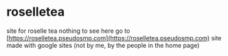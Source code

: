 # roselletea
site for roselle tea
nothing to see here go to [https://roselletea.pseudosmp.com](https://roselletea.pseudosmp.com)
site made with google sites (not by me, by the people in the home page)
